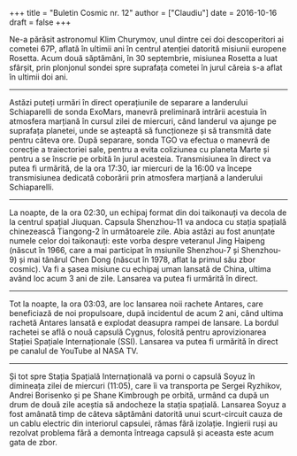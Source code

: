 +++
title = "Buletin Cosmic nr. 12"
author = ["Claudiu"]
date = 2016-10-16
draft = false
+++

Ne-a părăsit astronomul Klim Churymov, unul dintre cei doi descoperitori ai cometei 67P, aflată în ultimii ani în centrul atenției datorită misiunii europene Rosetta. Acum două săptămâni, în 30 septembrie, misiunea Rosetta a luat sfârșit, prin plonjonul sondei spre suprafața cometei în jurul căreia s-a aflat în ultimii doi ani.

---

Astăzi puteți urmări în direct operațiunile de separare a landerului Schiaparelli de sonda ExoMars, manevră preliminară intrării acestuia în atmosfera marțiană în cursul zilei de miercuri, când landerul va ajunge pe suprafața planetei, unde se așteaptă să funcționeze și să transmită date pentru câteva ore. După separare, sonda TGO va efectua o manevră de corecție a traiectoriei sale, pentru a evita coliziunea cu planeta Marte și pentru a se înscrie pe orbită în jurul acesteia. Transmisiunea în direct va putea fi urmărită, de la ora 17:30, iar miercuri de la 16:00 va începe transmisiunea dedicată coborârii prin atmosfera marțiană a landerului Schiaparelli.

---

La noapte, de la ora 02:30, un echipaj format din doi taikonauți va decola de la centrul spațial Jiuquan. Capsula Shenzhou-11 va andoca cu stația spațială chinezească Tiangong-2 în următoarele zile. Abia astăzi au fost anunțate numele celor doi taikonauți: este vorba despre veteranul Jing Haipeng (născut în 1966, care a mai participat în msiunile Shenzhou-7 și Shenzhou-9) și mai tânărul Chen Dong (născut în 1978, aflat la primul său zbor cosmic). Va fi a șasea misiune cu echipaj uman lansată de China, ultima având loc acum 3 ani de zile. Lansarea va putea fi urmărită în direct.

---

Tot la noapte, la ora 03:03, are loc lansarea noii rachete Antares, care beneficiază de noi propulsoare, după incidentul de acum 2 ani, când ultima rachetă Antares lansată e explodat deasupra rampei de lansare. La bordul rachetei se află o nouă capsulă Cygnus, folosită pentru aprovizionarea Stației Spațiale Internaționale (SSI). Lansarea va putea fi urmărită în direct pe canalul de YouTube al NASA TV.

---

Și tot spre Stația Spațială Internațională va porni o capsulă Soyuz în dimineața zilei de miercuri (11:05), care îi va transporta pe Sergei Ryzhikov, Andrei Borisenko și pe Shane Kimbrough pe orbită, urmând ca după un drum de două zile aceștia să andocheze la stația spațială. Lansarea Soyuz a fost amânată timp de câteva săptămâni datorită unui scurt-circuit cauza de un cablu electric din interiorul capsulei, rămas fără izolație. Ingierii ruși au rezolvat problema fără a demonta întreaga capsulă și aceasta este acum gata de zbor.